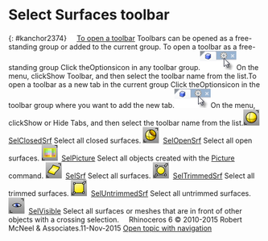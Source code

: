 ---
---


# Select Surfaces toolbar
{: #kanchor2374}
 [![images/transparent.gif](images/transparent.gif)To open a toolbar](javascript:void(0);) Toolbars can be opened as a free-standing group or added to the current group.
To open a toolbar as a free-standing group
Click theOptionsicon in any toolbar group.![images/toolbar-howtoopen.png](images/toolbar-howtoopen.png)On the menu, clickShow Toolbar, and then select the toolbar name from the list.To open a toolbar as a new tab in the current group
Click theOptionsicon in the toolbar group where you want to add the new tab.![images/toolbar-howtoopen.png](images/toolbar-howtoopen.png)On the menu, clickShow or Hide Tabs, and then select the toolbar name from the list.![images/selclosedsrf.png](images/selclosedsrf.png) [SelClosedSrf](selection-commands.html#selclosedsrf) 
Select all closed surfaces.
![images/selopensrf.png](images/selopensrf.png) [SelOpenSrf](selection-commands.html#selopensrf) 
Select all open surfaces.
![images/selpicture.png](images/selpicture.png) [SelPicture](selection-commands.html#selpicture) 
Select all objects created with the [Picture](picture.html) command.
![images/selsrf.png](images/selsrf.png) [SelSrf](selection-commands.html#selsrf) 
Select all surfaces.
![images/seltrimmedsrf.png](images/seltrimmedsrf.png) [SelTrimmedSrf](selection-commands.html#seltrimmedsrf) 
Select all trimmed surfaces.
![images/seluntrimmedsrf.png](images/seluntrimmedsrf.png) [SelUntrimmedSrf](selection-commands.html#seluntrimmedsrf) 
Select all untrimmed surfaces.
![images/selvisible.png](images/selvisible.png) [SelVisible](selection-commands.html#selvisible) 
Select all surfaces or meshes that are in front of other objects with a crossing selection.
&#160;
&#160;
Rhinoceros 6 © 2010-2015 Robert McNeel &amp; Associates.11-Nov-2015
 [Open topic with navigation](select-surfaces-toolbar.html) 

